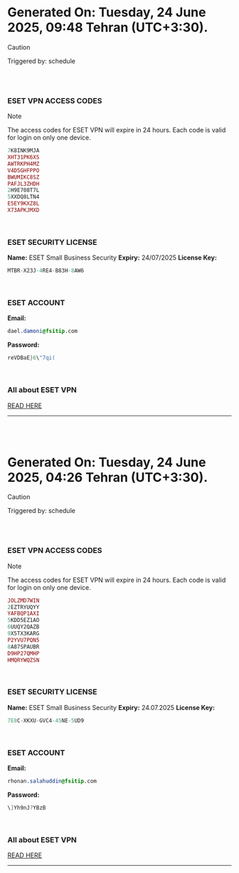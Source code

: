 # Generated On: Tuesday, 24 June 2025, 09:48 Tehran (UTC+3:30).

> [!CAUTION]
> Triggered by: schedule

<br><br>

### ESET VPN ACCESS CODES

> [!NOTE]
> The access codes for ESET VPN will expire in 24 hours.
> Each code is valid for login on only one device.

```ruby
7K8INK9MJA
XHT31PK6XS
AWTRKPH4MZ
V4D5GHFPPO
BWUMIKC8SZ
PAFJL3ZHDH
2H9E708T7L
5XXDQ8LTN4
E5EY9KXZ8L
X73APKJMXD
```

<br>

### ESET SECURITY LICENSE

**Name:** ESET Small Business Security
**Expiry:** 24/07/2025
**License Key:**

```POV-Ray SDL
MTBR-X23J-4RE4-B83H-8AW6
```

<br>

### ESET ACCOUNT

**Email:**

```CSS
dael.damoni@fsitip.com
```

**Password:**

```POV-Ray SDL
reVDBaE}6\"7qi(
```

<br>

### All about ESET VPN

[READ HERE](https://t.me/F_NiREvil/2113)

---

<br><br>

# Generated On: Tuesday, 24 June 2025, 04:26 Tehran (UTC+3:30).

> [!CAUTION]
> Triggered by: schedule

<br><br>

### ESET VPN ACCESS CODES

> [!NOTE]
> The access codes for ESET VPN will expire in 24 hours.
> Each code is valid for login on only one device.

```ruby
JOLZMD7WIN
2EZTRYUQYY
YAFBQP1AXI
5KDD5EZ1AO
6UUQY2QAZB
9X5TX3KARG
P2YVU7PQN5
8A87SPAUBR
D9HP27QMHP
HMQRYWQZSN
```

<br>

### ESET SECURITY LICENSE

**Name:** ESET Small Business Security
**Expiry:** 24.07.2025
**License Key:**

```POV-Ray SDL
7E8C-XKXU-GVC4-45NE-5UD9
```

<br>

### ESET ACCOUNT

**Email:**

```CSS
rhonan.salahuddin@fsitip.com
```

**Password:**

```POV-Ray SDL
\]Yh9nJ?YBzB
```

<br>

### All about ESET VPN

[READ HERE](https://t.me/F_NiREvil/2113)

---

<br><br>

